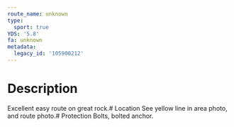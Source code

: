 ```yaml
---
route_name: unknown
type:
  sport: true
YDS: '5.8'
fa: unknown
metadata:
  legacy_id: '105900212'
---
```

# Description
Excellent easy route on great rock.# Location
See yellow line in area photo, and route photo.# Protection
Bolts, bolted anchor.